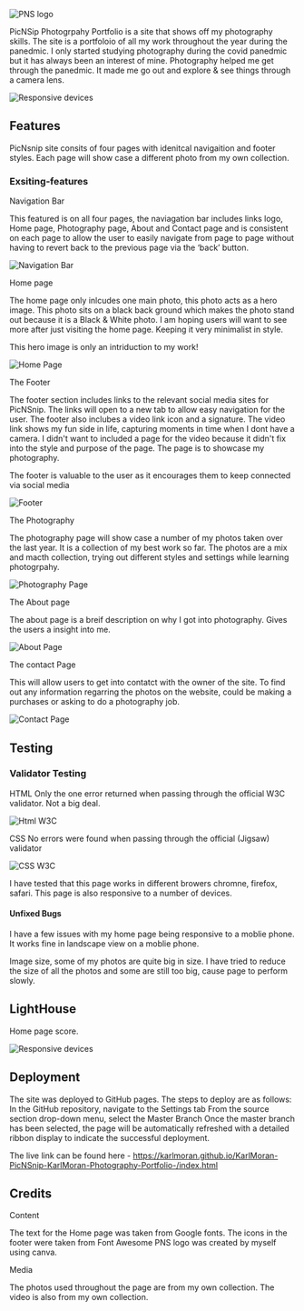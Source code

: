 ![PNS logo](https:/workspace/KarlMoran-PicNSnip-KarlMoran-Photography-Portfolio-/assets/css/images/logo-pns.png)


PicNSip Photogrpahy Portfolio is a site that shows off my photography skills. The site is a portfoloio of all my work throughout the year during the panedmic. I only started studying photography during the covid panedmic but it has always been an interest of mine. Photography helped me get through the panedmic. It made me go out and explore & see things through a camera lens. 

![Responsive devices](https:/workspace/KarlMoran-PicNSnip-KarlMoran-Photography-Portfolio-/assets/css/images/device-design.png)


## Features 
PicNsnip site consits of four pages with idenitcal navigaition and footer styles. 
Each page will show case a different photo from my own collection.

### Exsiting-features
Navigation Bar

This featured is on all four pages, the naviagation bar includes links logo, Home page, Photography page, About and Contact page and is consistent on each page to allow the user to easily navigate from page to page without having to revert back to the previous page via the ‘back’ button.

![Navigation Bar](https:/workspace/KarlMoran-PicNSnip-KarlMoran-Photography-Portfolio-/assets/css/images/Navigation-bar.png)

Home page

The home page only inlcudes one main photo, this photo acts as a hero image. This photo sits on a black back ground which makes the photo stand out because it is a Black & White photo. I am hoping users will want to see more after just visiting the home page. Keeping it very minimalist in style. 

This hero image is only an intriduction to my work!

![Home Page](https:/workspace/KarlMoran-PicNSnip-KarlMoran-Photography-Portfolio-/assets/css/images/Home-page.png)

The Footer

The footer section includes links to the relevant social media sites for PicNSnip. The links will open to a new tab to allow easy navigation for the user.
The footer also inclubes a video link icon and a signature. The video link shows my fun side in life, capturing moments in time when I dont have a camera. I didn't want to included a page for the video because it didn't fix into the style and purpose of the page. The page is to showcase my photography.


The footer is valuable to the user as it encourages them to keep connected via social media

![Footer](https:/workspace/KarlMoran-PicNSnip-KarlMoran-Photography-Portfolio-/assets/css/images/Footer.png)

The Photography 

The photography page will show case a number of my photos taken over the last year. 
It is a collection of my best work so far.
The photos are a mix and macth collection, trying out different styles and settings while learning photogrpahy. 

![Photography Page](https:/workspace/KarlMoran-PicNSnip-KarlMoran-Photography-Portfolio-/assets/css/images/Photography-page.png)

The About page

The about page is a breif description on why I got into photography. 
Gives the users a insight into me.

![About Page](https:/workspace/KarlMoran-PicNSnip-KarlMoran-Photography-Portfolio-/assets/css/images/About-page.png)


The contact Page 

This will allow users to get into contatct with the owner of the site. 
To find out any information regarring the photos on the website, could be making a purchases or asking to do a photography job. 

![Contact Page](https:/workspace/KarlMoran-PicNSnip-KarlMoran-Photography-Portfolio-/assets/css/images/Contact-page.png)


## Testing 

### Validator Testing

HTML
Only the one error returned when passing through the official W3C validator. Not a big deal. 

![Html W3C](https:/workspace/KarlMoran-PicNSnip-KarlMoran-Photography-Portfolio-/assets/css/images/W3c-validator.png)


CSS
No errors were found when passing through the official (Jigsaw) validator

![CSS W3C](https:/workspace/KarlMoran-PicNSnip-KarlMoran-Photography-Portfolio-/assets/css/images/Jigsaw.png)


I have tested that this page works in different browers chromne, firefox, safari. 
This page is also responsive to a number of devices. 

#### Unfixed Bugs
I have a few issues with my home page being responsive to a moblie phone. It works fine in landscape view on a moblie phone.

Image size, some of my photos are quite big in size. I have tried to reduce the size of all the photos and some are still too big, cause page to perform slowly.  


## LightHouse 

Home page score. 

![Responsive devices](https:/workspace/KarlMoran-PicNSnip-KarlMoran-Photography-Portfolio-/assets/css/images/Home-score.png)


## Deployment

The site was deployed to GitHub pages. The steps to deploy are as follows:
In the GitHub repository, navigate to the Settings tab
From the source section drop-down menu, select the Master Branch
Once the master branch has been selected, the page will be automatically refreshed with a detailed ribbon display to indicate the successful deployment.

The live link can be found here - https://karlmoran.github.io/KarlMoran-PicNSnip-KarlMoran-Photography-Portfolio-/index.html

## Credits

Content 

The text for the Home page was taken from Google fonts.
The icons in the footer were taken from Font Awesome
PNS logo was created by myself using canva.

Media

The photos used throughout the page are from my own collection.
The video is also from my own collection. 
